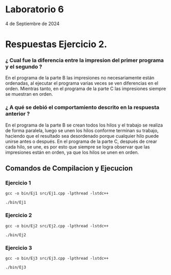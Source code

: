 # Laboratorio 6
4 de Septiembre de 2024
# Respuestas Ejercicio 2.
### ¿ Cual fue la diferencia entre la impresion del primer programa y el segundo ?
En el programa de la parte B las impresiones no necesariamente están ordenadas, al ejecutar el programa varias veces se ven diferencias en el orden.  Mientras tanto, en el programa de la parte C las impresiones siempre se muestran en orden.
### ¿ A qué se debió el comportamiento descrito en la respuesta anterior ?
En el programa de la parte B se crean todos los hilos y el trabajo se realiza de forma paralela, luego se unen los hilos conforme terminan su trabajo, haciendo que el resultado sea desordenado porque cualquier hilo puede unirse antes o después.
En el programa de la parte C, después de crear cada hilo, se une, es por esto que siempre se logra observar que las impresiones están en orden, ya que los hilos se unen en orden.
## Comandos de Compilacion y Ejecucion
### Ejercicio 1
```
gcc -o bin/Ej1 src/Ej1.cpp -lpthread -lstdc++
```
```
./bin/Ej1
```
### Ejercicio 2
```
gcc -o bin/Ej2 src/Ej2.cpp -lpthread -lstdc++
```
```
./bin/Ej2
```
### Ejercicio 3
```
gcc -o bin/Ej3 src/Ej3.cpp -lpthread -lstdc++
```
```
./bin/Ej3
```